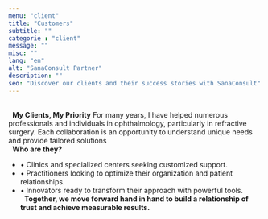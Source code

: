 ```yaml
---
menu: "client"
title: "Customers"
subtitle: ""
categorie : "client"
message: ""
misc: ""
lang: "en"
alt: "SanaConsult Partner"
description: ""
seo: "Discover our clients and their success stories with SanaConsult"
---
```

\
&nbsp;
**My Clients, My Priority**
For many years, I have helped numerous professionals and individuals in ophthalmology, particularly in refractive surgery. Each collaboration is an opportunity to understand unique needs and provide tailored solutions
\
&nbsp;
**Who are they?**

- •	Clinics and specialized centers seeking customized support.
- •	Practitioners looking to optimize their organization and patient relationships.
- •	Innovators ready to transform their approach with powerful tools.
\
&nbsp;
**Together, we move forward hand in hand to build a relationship of trust and achieve measurable results.**
